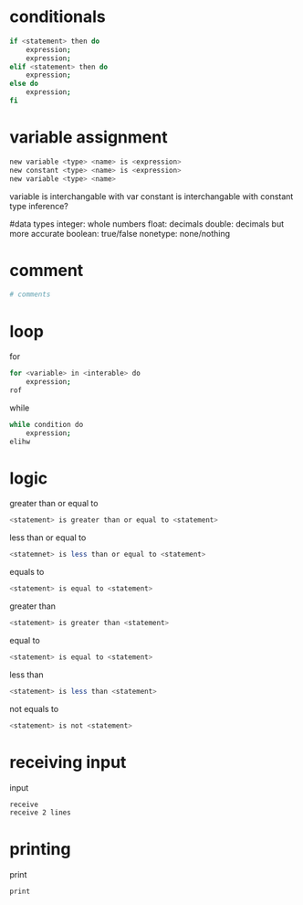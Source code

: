 # conditionals

```bash
if <statement> then do
    expression;
    expression;
elif <statement> then do
    expression;
else do
    expression;
fi
```

# variable assignment
```bash
new variable <type> <name> is <expression>
new constant <type> <name> is <expression>
new variable <type> <name> 
```

variable is interchangable with var
constant is interchangable with constant
type inference?

#data types
integer: whole numbers
float: decimals
double: decimals but more accurate
boolean: true/false
nonetype: none/nothing


# comment
```bash
# comments
```

# loop
for

```bash
for <variable> in <interable> do
    expression;
rof
```

while

```bash
while condition do
    expression;
elihw
```

# logic

greater than or equal to
```bash
<statement> is greater than or equal to <statement>
```

less than or equal to
```bash
<statemnet> is less than or equal to <statement>
```

equals to

```bash
<statement> is equal to <statement>
```

greater than
```bash
<statement> is greater than <statement>
```

equal to
```bash
<statement> is equal to <statement>
```

less than
```bash
<statement> is less than <statement>
```

not equals to
```bash
<statement> is not <statement>
```

# receiving input
input
```bash
receive
receive 2 lines
```

# printing
print
```bash
print 
```
